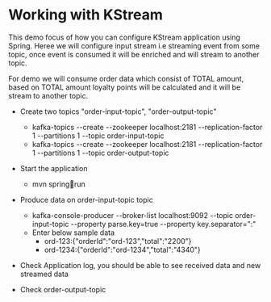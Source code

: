 # Working with KStream

This demo focus of how you can configure KStream application using Spring. Heree we will configure input stream i.e streaming event from some topic, once event is consumed it will be enriched and will stream to another topic.

For demo we will consume order data which consist of TOTAL amount, based on TOTAL amount loyalty points will be calculated and it will be stream to another topic.

- Create two topics "order-input-topic", "order-output-topic"
  - kafka-topics --create --zookeeper localhost:2181 --replication-factor 1 --partitions 1 --topic order-input-topic
  - kafka-topics --create --zookeeper localhost:2181 --replication-factor 1 --partitions 1 --topic order-output-topic

- Start the application
  - mvn spring:boot:run

- Produce data on order-input-topic topic
  - kafka-console-producer --broker-list localhost:9092 --topic order-input-topic --property parse.key=true --property key.separator=":"
  - Enter below sample data
    - ord-123:{"orderId":"ord-123","total":"2200"}
    - ord-1234:{"orderId":"ord-1234","total":"4340"}

- Check Application log, you should be able to see received data and new streamed data 

- Check order-output-topic



